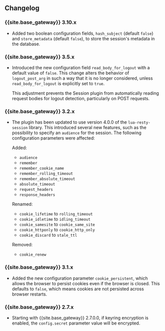 ## Changelog

### {{site.base_gateway}} 3.10.x

* Added two boolean configuration fields, `hash_subject` (default `false`) and `store_metadata` (default `false`), to store the session's metadata in the database.
  
### {{site.base_gateway}} 3.5.x

* Introduced the new configuration field `read_body_for_logout` with a default value of `false`. 
This change alters the behavior of `logout_post_arg` in such a way that it is no longer considered, 
unless `read_body_for_logout` is explicitly set to `true`. 

  This adjustment prevents the Session plugin from automatically reading request bodies for 
  logout detection, particularly on POST requests.

### {{site.base_gateway}} 3.2.x
* The plugin has been updated to use version 4.0.0 of the `lua-resty-session` library. This introduced several new features, such as the possibility to specify an `audience` for the session.
The following configuration parameters were affected:

  Added:
    * `audience`
    * `remember`
    * `remember_cookie_name`
    * `remember_rolling_timeout`
    * `remember_absolute_timeout`
    * `absolute_timeout`
    * `request_headers`
    * `response_headers`
  
  Renamed:
    * `cookie_lifetime` to `rolling_timeout`
    * `cookie_idletime` to `idling_timeout`
    * `cookie_samesite` to `cookie_same_site`
    * `cookie_httponly` to `cookie_http_only`
    * `cookie_discard` to `stale_ttl`
  
  Removed:
    * `cookie_renew`

### {{site.base_gateway}} 3.1.x
*  Added the new configuration parameter `cookie_persistent`, which allows the
browser to persist cookies even if the browser is closed. This defaults to `false`,
which means cookies are not persisted across browser restarts.

### {{site.base_gateway}} 2.7.x

* Starting with {{site.base_gateway}} 2.7.0.0, if keyring encryption is enabled,
 the `config.secret` parameter value will be encrypted.
